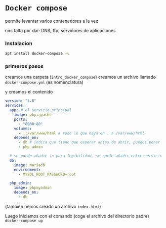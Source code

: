 # ``Docker compose``
permite levantar varios contenedores a la vez

nos falta por dar: DNS, ftp, servidores de aplicaciones

### Instalacion
```bash
apt install docker-compose -v
```

### primeros pasos
creamos una carpeta (``intro_docker_compose``)
creamos un archivo llamado `docker-compose.yml` (es nomenclatura)

y creamos el contenido
```yml
version: "3.8"
services:
  app: # el servicio principal
    image: php:apache
    ports:
      - "8080:80"
    volumes:
      - .:/var/www/html # todo lo que haya en . a /var/www/html
    depends_on:
      - db # indica que tiene que esperar antes de abrir, puedes poner el nombre que quieras (pero que sea el mismo)
      - php_admin 

  # se puede añadir \n para legibilidad, se suele añadir entre servicios (obviamente)
  db:
    image: mariadb
    environment:
      - MYSQL_ROOT_PASSWORD=root

  php_admin:
    image: phpmyadmin
    depends_on:
      - db
```
(también hemos creado un archivo `index.html`)

Luego iniciamos con el comando (coge el archivo del directorio padre)
`docker-compose up`